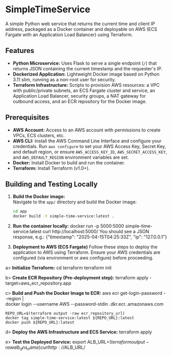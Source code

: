 # SimpleTimeService

A simple Python web service that returns the current time and client IP address, packaged as a Docker container and deployable on AWS (ECS Fargate with an Application Load Balancer) using Terraform.

## Features

- **Python Microservice:** Uses Flask to serve a single endpoint (`/`) that returns JSON containing the current timestamp and the requester's IP.
- **Dockerized Application:** Lightweight Docker image based on Python 3.11 slim, running as a non-root user for security.
- **Terraform Infrastructure:** Scripts to provision AWS resources: a VPC with public/private subnets, an ECS Fargate cluster and service, an Application Load Balancer, security groups, a NAT gateway for outbound access, and an ECR repository for the Docker image.

## Prerequisites

- **AWS Account:** Access to an AWS account with permissions to create VPCs, ECS clusters, etc.
- **AWS CLI:** Install the AWS Command Line Interface and configure your credentials. Run `aws configure` to set your AWS Access Key, Secret Key, and default region, or ensure `AWS_ACCESS_KEY_ID`, `AWS_SECRET_ACCESS_KEY`, and `AWS_DEFAULT_REGION` environment variables are set.
- **Docker:** Install Docker to build and run the container.
- **Terraform:** Install Terraform (v1.0+). 

## Building and Testing Locally

1. **Build the Docker image:**  
   Navigate to the `app/` directory and build the Docker image:
   ```bash
   cd app
   docker build -t simple-time-service:latest .

2. **Run the container locally:** 
    docker run -p 5000:5000 simple-time-service:latest
    curl http://localhost:5000/
    You should see a JSON response, e.g.:
    {"timestamp": "2025-04-15T04:25:33Z", "ip": "127.0.0.1"}

3. **Deployment to AWS (ECS Fargate)**
    Follow these steps to deploy the application to AWS using Terraform. Ensure your AWS credentials are configured (via environment or aws configure) before proceeding.

a>  **Initialize Terraform:**
    cd terraform
    terraform init

b> **Create ECR Repository (Pre-deployment step):**
    terraform apply -target=aws_ecr_repository.app

c> **Build and Push the Docker Image to ECR:**
    aws ecr get-login-password --region <your-aws-region> | \
    docker login --username AWS --password-stdin <account-id>.dkr.ecr.<your-aws-region>.amazonaws.com

    REPO_URL=$(terraform output -raw ecr_repository_url)
    docker tag simple-time-service:latest ${REPO_URL}:latest
    docker push ${REPO_URL}:latest

d> **Deploy the AWS Infrastructure and ECS Service:**
    terraform apply

e> **Test the Deployed Service:**
    export ALB_URL=$(terraform output -raw alb_dns_name)
    curl http://$ALB_URL/


 
